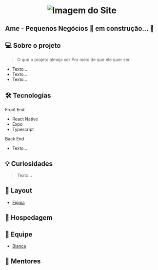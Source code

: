 <h1 align ="center">
    <img src="" alt="Imagem do Site" title="#Ame - Pequenos Negócios"></img>
</h1>


 
## Ame - Pequenos Negócios 🚀 em construção... 🚧

## 💻 Sobre o projeto

> O que o projeto almeja ser
> Por meio de que ele quer ser

- Texto...
- Texto...
- Texto...

## 🛠 Tecnologias

Front End

- React Native
- Expo
- Typescript

Back End

- Texto...

## 💡 Curiosidades

> Texto...

## 🎨 Layout
- [Figma](https://www.figma.com/file/kxMeQl6AXbNQHNw55Oz1L1/Ame---pequenos-neg%C3%B3cios?node-id=0%3A1)

## :hammer: Hospedagem

## 🤖 Equipe
- [Bianca](https://github.com/bkkater)


## 📏 Mentores





